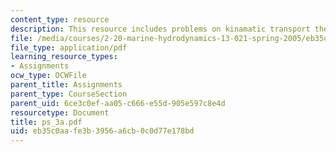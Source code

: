 ```yaml
---
content_type: resource
description: This resource includes problems on kinamatic transport theorem.
file: /media/courses/2-20-marine-hydrodynamics-13-021-spring-2005/eb35c0aafe3b3956a6cb0c0d77e178bd_ps_3a.pdf
file_type: application/pdf
learning_resource_types:
- Assignments
ocw_type: OCWFile
parent_title: Assignments
parent_type: CourseSection
parent_uid: 6ce3c0ef-aa05-c666-e55d-905e597c8e4d
resourcetype: Document
title: ps_3a.pdf
uid: eb35c0aa-fe3b-3956-a6cb-0c0d77e178bd
---
```

